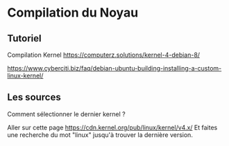 # Compilation du Noyau

## Tutoriel

Compilation Kernel
https://computerz.solutions/kernel-4-debian-8/

https://www.cyberciti.biz/faq/debian-ubuntu-building-installing-a-custom-linux-kernel/


## Les sources

Comment sélectionner le dernier kernel ?

Aller sur cette page https://cdn.kernel.org/pub/linux/kernel/v4.x/
Et faites une recherche du mot "linux" jusqu'à trouver la dernière version.
